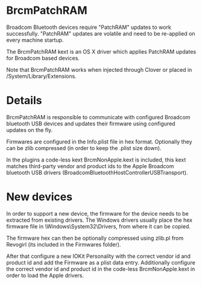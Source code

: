 BrcmPatchRAM
============

Broadcom Bluetooth devices require "PatchRAM" updates to work successfully.
"PatchRAM" updates are volatile and need to be re-applied on every machine startup.

The BrcmPatchRAM kext is an OS X driver which applies PatchRAM updates for Broadcom based devices.

Note that BrcmPatchRAM works when injected through Clover or placed in /System/Library/Extensions.

Details
=======

BrcmPatchRAM is responsible to communicate with configured Broadcom bluetooth USB devices and updates
their firmware using configured updates on the fly.

Firmwares are configured in the Info.plist file in hex format. Optionally they can be zlib compressed (in order to keep the .plist size down).

In the plugins a code-less kext BrcmNonApple.kext is included, this kext matches third-party vendor and product ids to the Apple Broadcom bluetooth USB drivers (BroadcomBluetoothHostControllerUSBTransport).

New devices
===========

In order to support a new device, the firmware for the device needs to be extracted from existing drivers.
The Windows drivers usually place the hex firmware file in \Windows\System32\Drivers, from where it can be copied.

The firmware hex can then be optionally compressed using zlib.pl from Revogirl (its included in the Firmwares folder).

After that configure a new IOKit Personality with the correct vendor id and product id and add the Firmware as a plist data entry.
Additionally configure the correct vendor id and product id in the code-less BrcmNonApple.kext in order to load the Apple drivers.